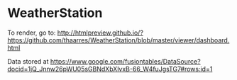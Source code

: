 # WeatherStation


To render, go to:
    http://htmlpreview.github.io/?https://github.com/thaarres/WeatherStation/blob/master/viewer/dashboard.html
    
Data stored at
    https://www.google.com/fusiontables/DataSource?docid=1jQ_Jnnw26pWU05sGBNdXbXlvxB-66_W4fuJgsTG7#rows:id=1
